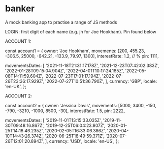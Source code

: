 # banker
A mock banking app to practise a range of JS methods

LOGIN: first digit of each name (e.g. jh for Joe Hookham). Pin found below

ACCOUNT 1:

const account1 = {
  owner: 'Joe Hookham',
  movements: [200, 455.23, -306.5, 25000, -642.21, -133.9, 79.97, 1300],
  interestRate: 1.2, // %
  pin: 1111,

  movementsDates: [
    '2021-11-18T21:31:17.178Z',
    '2021-12-23T07:42:02.383Z',
    '2022-01-28T09:15:04.904Z',
    '2022-04-01T10:17:24.185Z',
    '2022-05-08T14:11:59.604Z',
    '2022-07-23T17:01:17.194Z',
    '2022-07-26T23:36:17.929Z',
    '2022-07-27T10:51:36.790Z',
  ],
  currency: 'GBP',
  locale: 'en-UK',
};

ACCOUNT 2:

const account2 = {
  owner: 'Jessica Davis',
  movements: [5000, 3400, -150, -790, -3210, -1000, 8500, -30],
  interestRate: 1.5,
  pin: 2222,

  movementsDates: [
    '2019-11-01T13:15:33.035Z',
    '2019-11-30T09:48:16.867Z',
    '2019-12-25T06:04:23.907Z',
    '2020-01-25T14:18:46.235Z',
    '2020-02-05T16:33:06.386Z',
    '2020-04-10T14:43:26.374Z',
    '2020-06-25T18:49:59.371Z',
    '2020-07-26T12:01:20.894Z',
  ],
  currency: 'USD',
  locale: 'en-US',
};
